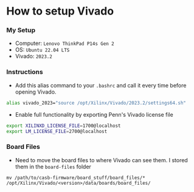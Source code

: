 # How to setup Vivado

### My Setup
- Computer: `Lenovo ThinkPad P14s Gen 2`
- OS: `Ubuntu 22.04 LTS`
- Vivado: `2023.2`

### Instructions
- Add this alias command to your `.bashrc` and call it every time before opening Vivado.
```bash
alias vivado_2023="source /opt/Xilinx/Vivado/2023.2/settings64.sh"
```
- Enable full functionality by exporting Penn's Vivado license file
```bash
export XILINXD_LICENSE_FILE=1700@localhost
export LM_LICENSE_FILE=2700@localhost
```
### Board Files
- Need to move the board files to where Vivado can see them. I stored them in the `board-files` folder
```
mv /path/to/casb-firmware/board_stuff/board_files/* /opt/Xilinx/Vivado/<version>/data/boards/board_files/
```
